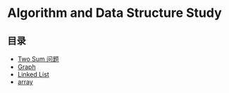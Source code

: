 # Algorithm and Data Structure Study #

## 目录
* [Two Sum 问题](/two_sum.md)
* [Graph](/graph.md)
* [Linked List](/link_list.md)
* [array](/Array.md)
